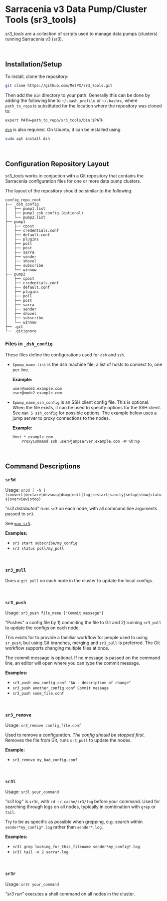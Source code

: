 # Sarracenia v3 Data Pump/Cluster Tools (sr3_tools)

*sr3_tools* are a collection of scripts used to manage data pumps (clusters) running Sarracenia v3 (sr3).

<br>

## Installation/Setup

To install, clone the repository:

```bash
git clone https://github.com/MetPX/sr3_tools.git
```

Then add the `bin` directory to your path. Generally this can be done by adding the following line to `~/.bash_profile` or `~/.bashrc`, where `path_to_repo` is substituted for the location where the repository was cloned to:

```
export PATH=path_to_repo/sr3_tools/bin:$PATH
```

[`dsh`](http://www.netfort.gr.jp/~dancer/software/dsh.html) is also required. On Ubuntu, it can be installed using:

```bash
sudo apt install dsh
```

<br>

## Configuration Repository Layout

sr3_tools works in conjuction with a Git repository that contains the Sarracenia configuration files for one or more data pump clusters.

The layout of the repository should be similar to the following:

```
config_repo_root
├── _dsh_config
│   ├── pump1.list
│   ├── pump1_ssh_config (optional)
│   └── pump2.list
├── pump1
│   ├── cpost
│   ├── credentials.conf
│   ├── default.conf
│   ├── plugins
│   ├── poll
│   ├── post
│   ├── sarra
│   ├── sender
│   ├── shovel
│   ├── subscribe
│   └── winnow
├── pump2
│   ├── cpost
│   ├── credentials.conf
│   ├── default.conf
│   ├── plugins
│   ├── poll
│   ├── post
│   ├── sarra
│   ├── sender
│   ├── shovel
│   ├── subscribe
│   └── winnow
├── .git
└── .gitignore
```

### Files in `_dsh_config`

These files define the configurations used for `dsh` and `ssh`.

- `$pump_name.list` is the dsh machine file; a list of hosts to connect to, one per line.

    **Example:**  

    ```
    user@node1.example.com
    user@node2.example.com
    ```

- `$pump_name_ssh_config` is an SSH client config file. This is optional. When the file exists, it can be used to specify options for the SSH client. See `man 5 ssh_config` for possible options. The example below uses a jump server to proxy connections to the nodes.

    **Example:**  

    ```
    Host *.example.com
        ProxyCommand ssh user@jumpserver.example.com -W %h:%p
    ```

<br>

## Command Descriptions

### `sr3d`

Usage: `sr3d [ -h ] (convert|declare|devsnap|dump|edit|log|restart|sanity|setup|show|status|overview|stop)`

*"sr3 distributed"* runs `sr3` on each node, with all command line arguments passed to `sr3`. 

See [`man sr3`](https://metpx.github.io/sarracenia/Reference/sr3.1.html).

**Examples:**  

- `sr3 start subscribe/my_config`
- `sr3 status poll/my_poll`

<br>

### `sr3_pull`

Does a `git pull` on each node in the cluster to update the local configs.

<br>

### `sr3_push`

Usage: `sr3_push file_name ["Commit message"]`

"Pushes" a config file by 1) commiting the file to Git and 2) running `sr3_pull` to update the configs on each node.

This exists for to provide a familiar workflow for people used to using `sr_push`, but using Git branches, merging and `sr3_pull` is preferred. The Git workflow supports changing multiple files at once.

The commit message is optional. If no message is passed on the command line, an editor will open where you can type the commit message.

**Examples:**

- `sr3_push new_config.conf "AA - description of change"`
- `sr3_push another_config.conf Commit message`
- `sr3_push some_file.conf`

<br>

### `sr3_remove`

Usage: `sr3_remove config_file.conf`

Used to remove a configuration. *The config should be stopped first.* Removes the file from Git, runs `sr3_pull` to update the nodes.

**Example:**

- `sr3_remove my_bad_config.conf`

<br>

### `sr3l`

Usage: `sr3l your_command`

*"sr3 log"* is `sr3r`, with `cd ~/.cache/sr3/log` before your command. Used for searching through logs on all nodes, typically in combination with `grep` or `tail`.

Try to be as specific as possible when grepping, e.g. search within `sender*my_config*.log` rather than `sender*.log`.

**Examples:**

- `sr3l grep looking_for_this_filename sender*my_config*.log`
- `sr3l tail -n 2 sarra*.log`

<br>

### `sr3r`

Usage: `sr3r your_command`

*"sr3 run"* executes a shell command on all nodes in the cluster.

<br>